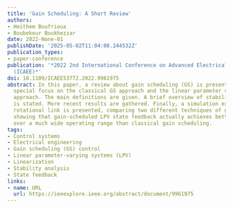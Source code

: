 ```yaml
---
title: 'Gain Scheduling: A Short Review'
authors:
- Heithem Boufrioua
- Boubekeur Boukhezzar
date: 2022-None-01
publishDate: '2025-05-02T11:04:08.244532Z'
publication_types:
- paper-conference
publication: '*2022 2nd International Conference on Advanced Electrical Engineering
  (ICAEE)*'
doi: 10.1109/ICAEE53772.2022.9961975
abstract: In this paper, a review about gain scheduling (GS) is presented, with a
  special focus on the classical GS approach and the linear parameter varying (LPV)
  approach. The main definitions are given. A brief overview of stability and performance
  is stated. More recent results are gathered. Finally, a simulation example on a
  rotational link is presented, comparing two different techniques of gain scheduling,
  showing that gain-scheduled LPV state feedback actually achieves better performance
  over a much wide operating range than classical gain scheduling.
tags:
- Control systems
- Electrical engineering
- Gain scheduling (GS) control
- Linear parameter-varying systems (LPV)
- Linearization
- Stability analysis
- State feedback
links:
- name: URL
  url: https://ieeexplore.ieee.org/abstract/document/9961975
---
```

